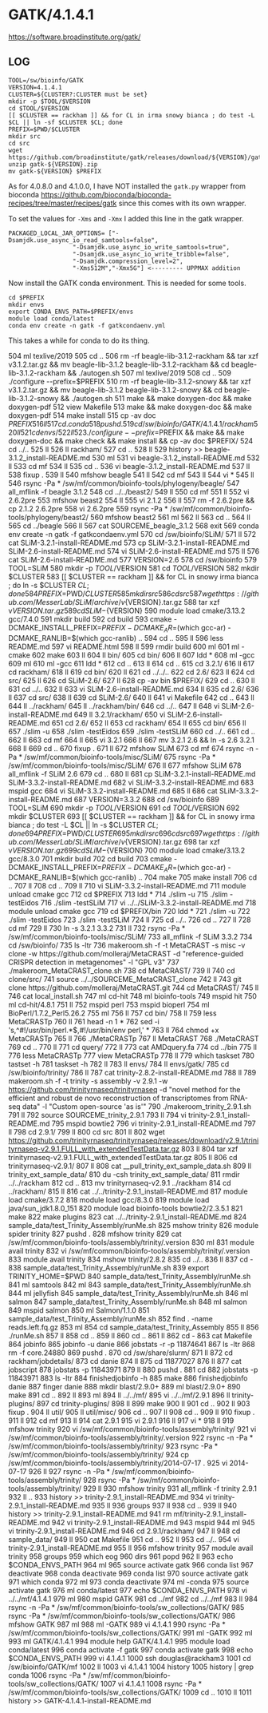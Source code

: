GATK/4.1.4.1
============

<https://software.broadinstitute.org/gatk/>

LOG
---

    TOOL=/sw/bioinfo/GATK
    VERSION=4.1.4.1
    CLUSTER=${CLUSTER?:CLUSTER must be set}
    mkdir -p $TOOL/$VERSION
    cd $TOOL/$VERSION
    [[ $CLUSTER == rackham ]] && for CL in irma snowy bianca ; do test -L $CL || ln -sf $CLUSTER $CL; done
    PREFIX=$PWD/$CLUSTER
    mkdir src
    cd src
    wget https://github.com/broadinstitute/gatk/releases/download/${VERSION}/gatk-${VERSION}.zip
    unzip gatk-${VERSION}.zip 
    mv gatk-${VERSION} $PREFIX

As for 4.0.8.0 and 4.1.0.0, I have NOT installed the `gatk.py` wrapper from
bioconda https://github.com/bioconda/bioconda-recipes/tree/master/recipes/gatk
since this comes with its own wrapper.

To set the values for `-Xms` and `-Xmx` I added this line in the gatk wrapper.

    PACKAGED_LOCAL_JAR_OPTIONS= ["-Dsamjdk.use_async_io_read_samtools=false",
                      "-Dsamjdk.use_async_io_write_samtools=true",
                      "-Dsamjdk.use_async_io_write_tribble=false",
                      "-Dsamjdk.compression_level=2",
                      "-Xms512M","-Xmx5G"] <--------- UPPMAX addition

Now install the GATK conda environment.  This is needed for some tools.

    cd $PREFIX
    mkdir envs
    export CONDA_ENVS_PATH=$PREFIX/envs
    module load conda/latest
    conda env create -n gatk -f gatkcondaenv.yml

This takes a while for conda to do its thing.

  504  ml texlive/2019
  505  cd ..
  506  rm -rf beagle-lib-3.1.2-rackham && tar xzf v3.1.2.tar.gz && mv beagle-lib-3.1.2 beagle-lib-3.1.2-rackham && cd beagle-lib-3.1.2-rackham && ./autogen.sh
  507  ml texlive/2019
  508  cd ..
  509  ./configure --prefix=$PREFIX
  510  rm -rf beagle-lib-3.1.2-snowy && tar xzf v3.1.2.tar.gz && mv beagle-lib-3.1.2 beagle-lib-3.1.2-snowy && cd beagle-lib-3.1.2-snowy && ./autogen.sh
  511  make && make doxygen-doc && make doxygen-pdf
  512  view Makefile
  513  make && make doxygen-doc && make doxygen-pdf
  514  make install
  515  cp -av doc $PREFIX
  516  ll
  517  cd .conda
  518  pushd .
  519  cd /sw/bioinfo/GATK/4.1.4.1/rackham
  520  ll
  521  cd envs/
  522  ll
  523  ./configure --prefix=$PREFIX && make && make doxygen-doc && make check && make install && cp -av doc $PREFIX/
  524  cd ../..
  525  ll
  526  ll rackham/
  527  cd ..
  528  ll
  529  history >> beagle-3.1.2_install-README.md
  530  ml 
  531  vi beagle-3.1.2_install-README.md 
  532  ll
  533  cd mf
  534  ll
  535  cd ..
  536  vi beagle-3.1.2_install-README.md 
  537  ll
  538  fixup .
  539  ll
  540  mfshow beagle
  541  ll
  542  cd mf
  543  ll
  544  vi *
  545  ll
  546  rsync -Pa * /sw/mf/common/bioinfo-tools/phylogeny/beagle/
  547  all_mflink -f beagle 3.1.2
  548  cd ../../beast2/
  549  ll
  550  cd mf
  551  ll
  552  vi 2.6.2pre 
  553  mfshow beast2
  554  ll
  555  vi 2.1.2
  556  ll
  557  rm -f 2.6.2pre && cp 2.1.2 2.6.2pre
  558  vi 2.6.2pre 
  559  rsync -Pa * /sw/mf/common/bioinfo-tools/phylogeny/beast2/
  560  mfshow beast2
  561  ml
  562  ll
  563  cd ..
  564  ll
  565  cd ../beagle
  566  ll
  567  cat SOURCEME_beagle_3.1.2
  568  exit
  569  conda env create -n gatk -f gatkcondaenv.yml
  570  cd /sw/bioinfo/SLiM/
  571  ll
  572  cat SLiM-3.2.1-install-README.md
  573  cp SLiM-3.2.1-install-README.md SLiM-2.6-install-README.md
  574  vi SLiM-2.6-install-README.md
  575  ll
  576  cat SLiM-2.6-install-README.md
  577      VERSION=2.6
  578      cd /sw/bioinfo
  579      TOOL=SLiM
  580      mkdir -p $TOOL/$VERSION
  581      cd $TOOL/$VERSION
  582      mkdir $CLUSTER
  583      [[ $CLUSTER == rackham ]] && for CL in snowy irma bianca ; do ln -s $CLUSTER $CL ; done
  584      PREFIX=$PWD/$CLUSTER
  585      mkdir src
  586      cd src
  587      wget https://github.com/MesserLab/SLiM/archive/v${VERSION}.tar.gz
  588      tar xzf v${VERSION}.tar.gz
  589      cd SLiM-${VERSION}
  590      module load cmake/3.13.2 gcc/7.4.0
  591      mkdir build
  592      cd build
  593      cmake -DCMAKE_INSTALL_PREFIX=$PREFIX -DCMAKE_AR=$(which gcc-ar) -DCMAKE_RANLIB=$(which gcc-ranlib) ..
  594  cd ..
  595  ll
  596  less README.md 
  597  vi README.html 
  598  ll
  599  rmdir build
  600  ml
  601  ml -cmake
  602  make
  603  ll
  604  ll bin/
  605  cd bin/
  606  ll
  607  ldd *
  608  ml -gcc
  609  ml
  610  ml -gcc
  611  ldd *
  612  cd ..
  613  ll
  614  cd ..
  615  cd 3.2.1/
  616  ll
  617  cd rackham/
  618  ll
  619  cd bin/
  620  ll
  621  cd ../../..
  622  cd 2.6/
  623  ll
  624  cd src/
  625  ll
  626  cd SLiM-2.6/
  627  ll
  628  cp -av bin $PREFIX/
  629  cd ..
  630  ll
  631  cd ../..
  632  ll
  633  vi SLiM-2.6-install-README.md
  634  ll
  635  cd 2.6/
  636  ll
  637  cd src/
  638  ll
  639  cd SLiM-2.6/
  640  ll
  641  vi Makefile
  642  cd ..
  643  ll
  644  ll ../rackham/
  645  ll ../rackham/bin/
  646  cd ../..
  647  ll
  648  vi SLiM-2.6-install-README.md 
  649  ll 3.2.1/rackham/
  650  vi SLiM-2.6-install-README.md 
  651  cd 2.6/
  652  ll
  653  cd rackham/
  654  ll
  655  cd bin/
  656  ll
  657     ./slim -u
  658      ./slim -testEidos
  659      ./slim -testSLiM
  660  cd ../..
  661  cd ..
  662  ll
  663  cd mf
  664  ll
  665  vi 3.2.1 
  666  ll
  667  mv 3.2.1 2.6 && ln -s 2.6 3.2.1
  668  ll
  669  cd ..
  670  fixup .
  671  ll
  672  mfshow SLiM
  673  cd mf
  674  rsync -n -Pa * /sw/mf/common/bioinfo-tools/misc/SLiM/
  675  rsync  -Pa * /sw/mf/common/bioinfo-tools/misc/SLiM/
  676  ll
  677  mfshow SLiM
  678  all_mflink -f SLiM 2.6
  679  cd ..
  680  ll
  681  cp SLiM-3.2.1-install-README.md SLiM-3.3.2-install-README.md
  682  vi SLiM-3.3.2-install-README.md
  683  mspid gcc
  684  vi SLiM-3.3.2-install-README.md
  685  ll
  686  cat SLiM-3.3.2-install-README.md
  687     VERSION=3.3.2
  688      cd /sw/bioinfo
  689      TOOL=SLiM
  690      mkdir -p $TOOL/$VERSION
  691      cd $TOOL/$VERSION
  692      mkdir $CLUSTER
  693      [[ $CLUSTER == rackham ]] && for CL in snowy irma bianca ; do test -L $CL || ln -s $CLUSTER $CL ; done
  694      PREFIX=$PWD/$CLUSTER
  695      mkdir src
  696      cd src
  697      wget https://github.com/MesserLab/SLiM/archive/v${VERSION}.tar.gz
  698      tar xzf v${VERSION}.tar.gz
  699      cd SLiM-${VERSION}
  700      module load cmake/3.13.2 gcc/8.3.0
  701      mkdir build
  702      cd build
  703      cmake -DCMAKE_INSTALL_PREFIX=$PREFIX -DCMAKE_AR=$(which gcc-ar) -DCMAKE_RANLIB=$(which gcc-ranlib) ..
  704      make
  705      make install
  706  cd ..
  707  ll
  708  cd ..
  709  ll
  710  vi SLiM-3.3.2-install-README.md
  711    module unload cmake gcc
  712      cd $PREFIX
  713      ldd *
  714      ./slim -u
  715      ./slim -testEidos
  716      ./slim -testSLiM
  717  vi ../../SLiM-3.3.2-install-README.md
  718      module unload cmake gcc
  719      cd $PREFIX/bin
  720      ldd *
  721      ./slim -u
  722      ./slim -testEidos
  723      ./slim -testSLiM
  724  ll
  725  cd ../..
  726  cd ..
  727  ll
  728  cd mf
  729  ll
  730  ln -s 3.2.1 3.3.2
  731  ll
  732  rsync  -Pa * /sw/mf/common/bioinfo-tools/misc/SLiM/
  733  all_mflink -f SLiM 3.3.2
  734  cd /sw/bioinfo/
  735  ls -ltr
  736  makeroom.sh -f -t MetaCRAST -s misc -v clone -w https://github.com/molleraj/MetaCRAST -d "reference-guided CRISPR detection in metagenomes" -l "GPL v3"
  737  ./makeroom_MetaCRAST_clone.sh 
  738  cd MetaCRAST/
  739  ll
  740  cd clone/src/
  741  source ../../SOURCEME_MetaCRAST_clone 
  742  ll
  743  git clone https://github.com/molleraj/MetaCRAST.git
  744  cd MetaCRAST/
  745  ll
  746  cat local_install.sh 
  747  ml cd-hit
  748  ml bioinfo-tools
  749  mspid hit
  750  ml cd-hit/4.8.1
  751  ll
  752  mspid perl
  753  mspid bioperl
  754  ml BioPerl/1.7.2_Perl5.26.2
  755  ml
  756  ll
  757  cd bin/
  758  ll
  759  less MetaCRASTp 
  760  ll
  761  head -n 1 *
  762  sed -i 's,^#!/usr/bin/perl.*$,#!/usr/bin/env perl,' *
  763  ll
  764  chmod +x MetaCRASTp 
  765  ll
  766  ./MetaCRASTp 
  767  ll MetaCRAST
  768  ./MetaCRAST
  769  cd ..
  770  ll
  771  cd query/
  772  ll
  773  cat AMDquery.fa 
  774  cd ../bin
  775  ll
  776  less MetaCRASTp
  777  view MetaCRASTp
  778  ll
  779  which taskset
  780  tastset -h
  781  taskset -h
  782  ll
  783  ll envs/
  784  ll envs/gatk/
  785  cd /sw/bioinfo/trinity/
  786  ll
  787  cat trinity-2.8.2-install-README.md
  788  ll
  789  makeroom.sh -f -t trinity -s assembly -v 2.9.1 -w https://github.com/trinityrnaseq/trinityrnaseq -d "novel method for the efficient and robust de novo reconstruction of transcriptomes from RNA-seq data" -l "Custom open-source 'as is'"
  790  ./makeroom_trinity_2.9.1.sh 
  791  ll
  792  source SOURCEME_trinity_2.9.1 
  793  ll
  794  vi trinity-2.9.1_install-README.md
  795  mspid bowtie2
  796  vi trinity-2.9.1_install-README.md
  797  ll
  798  cd 2.9.1/
  799  ll
  800  cd src
  801  ll
  802  wget https://github.com/trinityrnaseq/trinityrnaseq/releases/download/v2.9.1/trinityrnaseq-v2.9.1.FULL_with_extendedTestData.tar.gz
  803  ll
  804  tar xzf trinityrnaseq-v2.9.1.FULL_with_extendedTestData.tar.gz 
  805  ll
  806  cd trinityrnaseq-v2.9.1/
  807  ll
  808  cat __pull_trinity_ext_sample_data.sh 
  809  ll trinity_ext_sample_data/
  810  du -csh trinity_ext_sample_data/
  811  rmdir ../../rackham
  812  cd ..
  813  mv trinityrnaseq-v2.9.1 ../rackham
  814  cd ../rackham/
  815  ll
  816  cat ../../trinity-2.9.1_install-README.md 
  817     module load cmake/3.7.2
  818      module load gcc/8.3.0
  819      module load java/sun_jdk1.8.0_151
  820      module load bioinfo-tools bowtie2/2.3.5.1
  821  make
  822  make plugins
  823  cat ../../trinity-2.9.1_install-README.md 
  824  sample_data/test_Trinity_Assembly/runMe.sh
  825  mshow trinity
  826  module spider trinity
  827  pushd .
  828  mfshow trinity
  829  cat /sw/mf/common/bioinfo-tools/assembly/trinity/.version 
  830  ml
  831  module avail trinity
  832  vi /sw/mf/common/bioinfo-tools/assembly/trinity/.version 
  833  module avail trinity
  834  mshow trinity/2.8.2
  835  cd ../..
  836  ll
  837  cd -
  838  sample_data/test_Trinity_Assembly/runMe.sh
  839  export TRINITY_HOME=$PWD
  840  sample_data/test_Trinity_Assembly/runMe.sh
  841  ml samtools
  842  ml
  843  sample_data/test_Trinity_Assembly/runMe.sh
  844  ml jellyfish
  845  sample_data/test_Trinity_Assembly/runMe.sh
  846  ml salmon
  847  sample_data/test_Trinity_Assembly/runMe.sh
  848  ml salmon
  849  mspid salmon
  850  ml Salmon/1.1.0
  851  sample_data/test_Trinity_Assembly/runMe.sh
  852  find . -name reads.left.fq.gz
  853  ml
  854  cd sample_data/test_Trinity_Assembly
  855  ll
  856  ./runMe.sh 
  857  ll
  858  cd ..
  859  ll
  860  cd ..
  861  ll
  862  cd -
  863  cat Makefile 
  864  jobinfo
  865  jobinfo -u danie
  866  jobstats -r -p 11874641
  867  ls -ltr
  868  rm -f core.24880 
  869  pushd .
  870  cd /sw/share/slurm/
  871  ll
  872  cd rackham/jobdetails/
  873  cd danie
  874  ll
  875  cd 11877027
  876  ll
  877  cat jobscript 
  878  jobstats -p 11843971
  879  ll
  880  pushd .
  881  cd
  882  jobstats -p 11843971
  883  ls -ltr
  884  finishedjobinfo -h
  885  make
  886  finishedjobinfo danie
  887  finger danie
  888  mkdir blast/2.9.0+
  889  ml blast/2.9.0+
  890  make
  891  cd ..
  892  ll
  893  ml
  894  ll ../../mf/
  895  vi ../../mf/2.9.1 
  896  ll trinity-plugins/
  897  cd trinity-plugins/
  898  ll
  899  make
  900  ll
  901  cd ..
  902  ll
  903  fixup .
  904  ll util/
  905  ll util/misc/
  906  cd ..
  907  ll
  908  cd ..
  909  ll
  910  fixup .
  911  ll
  912  cd mf
  913  ll
  914  cat 2.9.1 
  915  vi 2.9.1 
  916  ll
  917  vi *
  918  ll
  919  mfshow trinity
  920  vi /sw/mf/common/bioinfo-tools/assembly/trinity/
  921  vi /sw/mf/common/bioinfo-tools/assembly/trinity/.version 
  922  rsync -n -Pa * /sw/mf/common/bioinfo-tools/assembly/trinity/
  923  rsync  -Pa * /sw/mf/common/bioinfo-tools/assembly/trinity/
  924  cp /sw/mf/common/bioinfo-tools/assembly/trinity/2014-07-17 .
  925  vi 2014-07-17 
  926  ll
  927  rsync -n -Pa * /sw/mf/common/bioinfo-tools/assembly/trinity/
  928  rsync  -Pa * /sw/mf/common/bioinfo-tools/assembly/trinity/
  929  ll
  930  mfshow trinity
  931  all_mflink -f trinity 2.9.1
  932  ll ..
  933  history >> trinity-2.9.1_install-README.md
  934  vi trinity-2.9.1_install-README.md 
  935  ll
  936  groups
  937  ll
  938  cd ..
  939  ll
  940  history >> trinity-2.9.1_install-README.md
  941  rm mf/trinity-2.9.1_install-README.md 
  942  vi trinity-2.9.1_install-README.md 
  943  mspid
  944  ml
  945  vi trinity-2.9.1_install-README.md 
  946  cd 2.9.1/rackham/
  947  ll
  948  cd sample_data/
  949  ll
  950  cat Makefile 
  951  cd ..
  952  ll
  953  cd ../..
  954  vi trinity-2.9.1_install-README.md 
  955  ll
  956  mfshow trinity
  957  module avail trinity
  958  groups
  959  which eog
  960  dirs
  961  popd
  962  ll
  963  echo $CONDA_ENVS_PATH
  964  ml
  965  source activate gatk
  966  conda list
  967  deactivate
  968  conda deactivate
  969  conda list
  970  source activate gatk
  971  which conda
  972  ml
  973  conda deactivate
  974  ml -conda
  975  source activate gatk
  976  ml conda/latest
  977  echo $CONDA_ENVS_PATH
  978  vi ../../mf/4.1.4.1 
  979  ml
  980  mspid GATK
  981  cd ../mf
  982  cd ../../mf
  983  ll
  984  rsync -n -Pa * /sw/mf/common/bioinfo-tools/sw_collections/GATK/
  985  rsync  -Pa * /sw/mf/common/bioinfo-tools/sw_collections/GATK/
  986  mfshow GATK
  987  ml
  988  ml -GATK
  989  vi 4.1.4.1 
  990  rsync  -Pa * /sw/mf/common/bioinfo-tools/sw_collections/GATK/
  991  ml -GATK
  992  ml
  993  ml GATK/4.1.4.1
  994  module help GATK/4.1.4.1
  995     module load conda/latest
  996      conda activate -f gatk
  997  conda activate gatk
  998  echo $CONDA_ENVS_PATH
  999  vi 4.1.4.1
 1000  ssh douglas@rackham3
 1001  cd /sw/bioinfo/GATK/mf
 1002  ll
 1003  vi 4.1.4.1
 1004  history
 1005  history | grep conda
 1006  rsync  -Pa * /sw/mf/common/bioinfo-tools/sw_collections/GATK/
 1007  vi 4.1.4.1
 1008  rsync  -Pa * /sw/mf/common/bioinfo-tools/sw_collections/GATK/
 1009  cd ..
 1010  ll
 1011  history >> GATK-4.1.4.1-install-README.md
